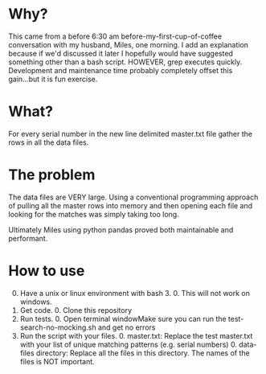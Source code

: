 # Why?
This came from a before 6:30 am before-my-first-cup-of-coffee conversation with my husband, Miles, one morning. I add an explanation because if we'd discussed it later I hopefully would have suggested something other than a bash script. HOWEVER, grep executes quickly. Development and maintenance time probably completely offset this gain...but it is fun exercise.

# What?
For every serial number in the new line delimited master.txt file gather the rows in all the data files.

# The problem
The data files are VERY large. Using a conventional programming approach of pulling all the master rows into memory and then opening each file and looking for the matches was simply taking too long.

Ultimately Miles using python pandas proved both maintainable and performant.

# How to use
0. Have a unix or linux environment with bash 3.
    0. This will not work on windows.
0. Get code.
    0. Clone this repository
0. Run tests.
    0. Open terminal windowMake sure you can run the test-search-no-mocking.sh and get no errors
0. Run the script with your files.
    0. master.txt: Replace the test master.txt with your list of unique matching patterns (e.g. serial numbers)
    0. data-files directory: Replace all the files in this directory. The names of the files is NOT important.
   
